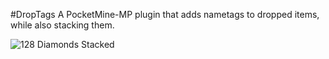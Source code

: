 #DropTags
A PocketMine-MP plugin that adds nametags to dropped items, while also stacking them.

![128 Diamonds Stacked](https://i.imgur.com/C29mX5i.png)